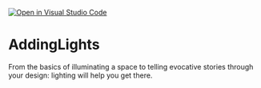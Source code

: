 [![Open in Visual Studio Code](https://classroom.github.com/assets/open-in-vscode-c66648af7eb3fe8bc4f294546bfd86ef473780cde1dea487d3c4ff354943c9ae.svg)](https://classroom.github.com/online_ide?assignment_repo_id=8758761&assignment_repo_type=AssignmentRepo)
# AddingLights
From the basics of illuminating a space to telling evocative stories through your design: lighting will help you get there.
